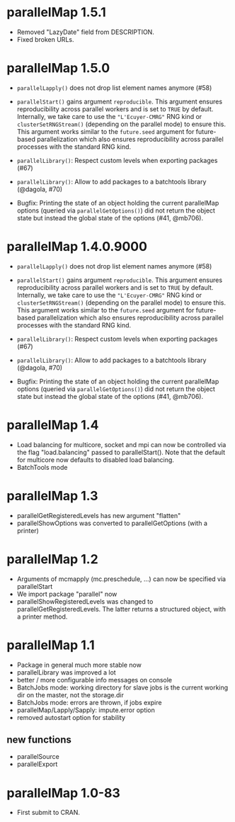 <!-- NEWS.md is maintained by https://cynkra.github.io/fledge, do not edit -->

# parallelMap 1.5.1

- Removed "LazyDate" field from DESCRIPTION.
- Fixed broken URLs.


# parallelMap 1.5.0

- `parallelLapply()` does not drop list element names anymore (#58)
- `parallelStart()` gains argument `reproducible`.
  This argument ensures reproducibility across parallel workers and is set to `TRUE` by default.
  Internally, we take care to use the `"L'Ecuyer-CMRG"` RNG kind or `clusterSetRNGStream()` (depending on the parallel mode) to ensure this.
  This argument works similar to the `future.seed` argument for future-based parallelization which also ensures reproducibility across parallel processes with the standard RNG kind.

- `parallelLibrary()`: Respect custom levels when exporting packages (#67)

- `parallelLibrary()`: Allow to add packages to a batchtools library (@dagola, #70)

- Bugfix: Printing the state of an object holding the current parallelMap options (queried via `parallelGetOptions()`) did not return the object state but instead the global state of the options (#41, @mb706).


# parallelMap 1.4.0.9000

- `parallelLapply()` does not drop list element names anymore (#58)
- `parallelStart()` gains argument `reproducible`.
  This argument ensures reproducibility across parallel workers and is set to `TRUE` by default.
  Internally, we take care to use the `"L'Ecuyer-CMRG"` RNG kind or `clusterSetRNGStream()` (depending on the parallel mode) to ensure this.
  This argument works similar to the `future.seed` argument for future-based parallelization which also ensures reproducibility across parallel processes with the standard RNG kind.

- `parallelLibrary()`: Respect custom levels when exporting packages (#67)

- `parallelLibrary()`: Allow to add packages to a batchtools library (@dagola, #70)

- Bugfix: Printing the state of an object holding the current parallelMap options (queried via `parallelGetOptions()`) did not return the object state but instead the global state of the options (#41, @mb706).

# parallelMap 1.4

- Load balancing for multicore, socket and mpi can now be controlled via the flag
  "load.balancing" passed to parallelStart().
  Note that the default for multicore now defaults to disabled load balancing.
- BatchTools mode

# parallelMap 1.3

- parallelGetRegisteredLevels has new argument "flatten"
- parallelShowOptions was converted to parallelGetOptions (with a printer)

# parallelMap 1.2

- Arguments of mcmapply (mc.preschedule, ...) can now be specified via parallelStart
- We import package "parallel" now
- parallelShowRegisteredLevels was changed to parallelGetRegisteredLevels.
  The latter returns a structured object, with a printer method.

# parallelMap 1.1

- Package in general much more stable now
- parallelLibrary was improved a lot
- better / more configurable info messages on console
- BatchJobs mode: working directory for slave jobs is the current working dir on the master,
  not the storage.dir
- BatchJobs mode: errors are thrown, if jobs expire
- parallelMap/Lapply/Sapply: impute.error option
- removed autostart option for stability

## new functions

- parallelSource
- parallelExport

# parallelMap 1.0-83

- First submit to CRAN.

